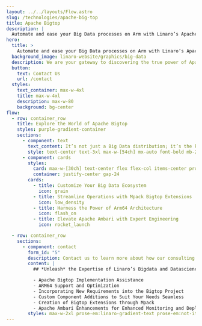 ```yaml
---
layout: ../../layouts/Flow.astro
slug: /technologies/apache-big-top
title: Apache Bigtop
description: |
  Automate and ease your Big Data processes on Arm with Linaro’s Apache Bigtop Consulting.
hero:
  title: >
    Automate and ease your Big Data processes on Arm with Linaro’s Apache Bigtop Consulting.
  background_image: linaro-website/graphics/big-data
  description: We are your gateway to discovering the true power of Apache Bigtop, the leading open-source Big Data distribution.
  button:
    text: Contact Us
    url: /contact
  styles:
    text_container: max-w-4xl
    title: max-w-4xl
    description: max-w-80
    background: bg-center
flow:
  - row: container_row
    title: Explore the World of Apache Bigtop
    styles: purple-gradient-container
    sections:
      - component: text
        text_content: It’s not just a Big Data distribution; it’s the key to unlocking your data-driven future from initial planning to successful deployment.
        style: text-center text-3xl max-w-[54ch] mx-auto font-bold mb-24
      - component: cards
        styles:
          card: max-w-[30ch] text-center flex flex-col items-center prose-headings:text-[1.5rem]
          container: justify-center gap-24
        cards:
          - title: Customize Your Big Data Ecosystem
            icon: grain
          - title: Streamline Operations with Mpack Bigtop Extensions
            icon: low_density
          - title: Harness the Power of Arm64 Architecture
            icon: flash_on
          - title: Elevate Apache Ambari with Expert Engineering
            icon: rocket_launch

  - row: container_row
    sections:
      - component: contact
        form_id: "5"
        description: Contact us to learn more about how our consulting services can empower your Big Data projects with Apache Bigtop.
        content: |
          ## *Unleash* the Expertise of Linaro’s Bigdata and Datascience Team

          - Apache Bigtop Implementation Assistance 
          - ARM64 Support and Optimization 
          - Incorporating New Requirements into the Bigtop Project 
          - Custom Component Additions to Suit Your Needs Seamless 
          - Creation of Bigtop Extensions through Mpack 
          - Apache Ambari Enhancements for Enhanced Monitoring and Deployment
        styles: max-w-2xl prose-em:linaro-gradient-text prose-em:not-italic prose-headings:text-5xl prose-ul:text-xl prose-headings:leading-tight
---
```

